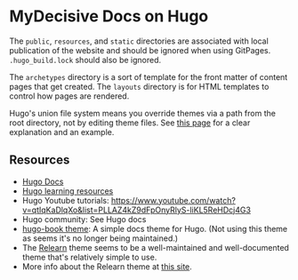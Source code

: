 # MyDecisive Docs on Hugo

The `public`, `resources`, and `static` directories are associated with local publication of the website and should be ignored when using GitPages. `.hugo_build.lock` should also be ignored.

The `archetypes` directory is a sort of template for the front matter of content pages that get created. The `layouts` directory is for HTML templates to control how pages are rendered.

Hugo's union file system means you override themes via a path from the root directory, not by editing theme files. See [this page](https://mcshelby.github.io/hugo-theme-relearn/configuration/sitemanagement/structure/index.html) for a clear explanation and an example.

## Resources

- [Hugo Docs](https://gohugo.io/documentation/)
- [Hugo learning resources](https://gohugo.io/getting-started/external-learning-resources/)
- Hugo Youtube tutorials: https://www.youtube.com/watch?v=qtIqKaDlqXo&list=PLLAZ4kZ9dFpOnyRlyS-liKL5ReHDcj4G3
- Hugo community: See Hugo docs
- [hugo-book theme](https://github.com/alex-shpak/hugo-book?tab=readme-ov-file): A simple docs theme for Hugo. (Not using this theme as seems it's no longer being maintained.)
- The [Relearn](https://github.com/McShelby/hugo-theme-relearn) theme seems to be a well-maintained and well-documented theme that's relatively simple to use.
- More info about the Relearn theme at [this site](https://www.tshdmtmr.com/basics/migration/).
